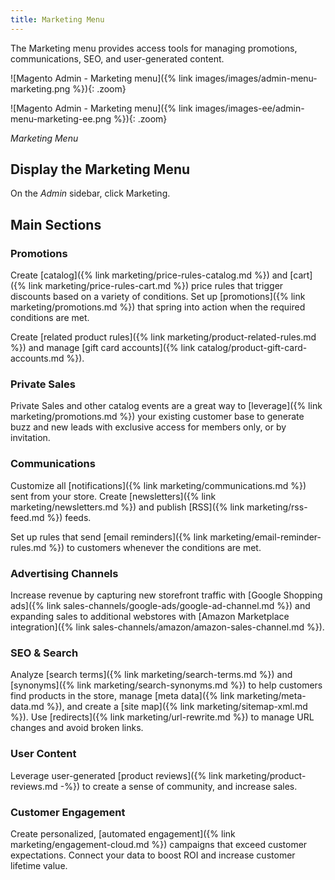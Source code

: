 ```yaml
---
title: Marketing Menu
---
```


The Marketing menu provides access tools for managing promotions, communications, SEO, and user-generated content.

<!--{%- if "Default.CE Only" contains site.edition -%}-->
![Magento Admin - Marketing menu]({% link images/images/admin-menu-marketing.png %}){: .zoom}
<!--{%- endif -%}-->
<!--{%- if "Default.EE-B2B" contains site.edition -%}-->
![Magento Admin - Marketing menu]({% link images/images-ee/admin-menu-marketing-ee.png %}){: .zoom}
<!--{%- endif -%}-->
_Marketing Menu_

## Display the Marketing Menu

On the _Admin_ sidebar, click <span class="btn">Marketing</span>.

## Main Sections

### Promotions

Create [catalog]({% link marketing/price-rules-catalog.md %}) and [cart]({% link marketing/price-rules-cart.md %}) price rules that trigger discounts based on a variety of conditions. Set up [promotions]({% link marketing/promotions.md %}) that spring into action when the required conditions are met.

<!--{%- if "Default.EE-B2B" contains site.edition -%}-->
Create [related product rules]({% link marketing/product-related-rules.md %}) and manage [gift card accounts]({% link catalog/product-gift-card-accounts.md %}).

### Private Sales

Private Sales and other catalog events are a great way to [leverage]({% link marketing/promotions.md %}) your existing customer base to generate buzz and new leads with exclusive access for members only, or by invitation.
<!--{% endif %}-->

### Communications

Customize all [notifications]({% link marketing/communications.md %}) sent from your store. Create [newsletters]({% link marketing/newsletters.md %})
and publish [RSS]({% link marketing/rss-feed.md %}) feeds.

<!--{%- if "Default.EE-B2B" contains site.edition -%}-->
Set up rules that send [email reminders]({% link marketing/email-reminder-rules.md %}) to customers whenever the conditions are met.

<!--{% endif %}-->

### Advertising Channels

Increase revenue by capturing new storefront traffic with [Google Shopping ads]({% link sales-channels/google-ads/google-ad-channel.md %}) and expanding sales to additional webstores with [Amazon Marketplace integration]({% link sales-channels/amazon/amazon-sales-channel.md %}).

### SEO & Search

Analyze [search terms]({% link marketing/search-terms.md %}) and [synonyms]({% link marketing/search-synonyms.md %}) to help customers find products in the store, manage [meta data]({% link marketing/meta-data.md %}), and create a [site map]({% link marketing/sitemap-xml.md %}). Use [redirects]({% link marketing/url-rewrite.md %}) to manage URL changes and avoid broken links.

### User Content

Leverage user-generated [product reviews]({% link marketing/product-reviews.md -%}) to create a sense of community, and increase sales.

### Customer Engagement

Create personalized, [automated engagement]({% link marketing/engagement-cloud.md %}) campaigns that exceed customer expectations. Connect your data to boost ROI and increase customer lifetime value.
